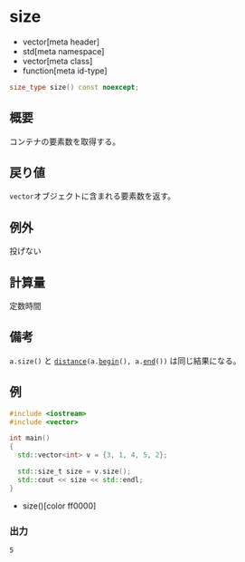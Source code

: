 # size
* vector[meta header]
* std[meta namespace]
* vector[meta class]
* function[meta id-type]

```cpp
size_type size() const noexcept;
```

## 概要
コンテナの要素数を取得する。


## 戻り値
`vector`オブジェクトに含まれる要素数を返す。


## 例外
投げない


## 計算量
定数時間


## 備考
`a.size()` と [`distance`](/reference/iterator/distance.md)`(a.`[`begin`](begin.md)`(), a.`[`end`](end.md)`())` は同じ結果になる。


## 例
```cpp
#include <iostream>
#include <vector>

int main()
{
  std::vector<int> v = {3, 1, 4, 5, 2};

  std::size_t size = v.size();
  std::cout << size << std::endl;
}
```
* size()[color ff0000]

### 出力
```
5
```

